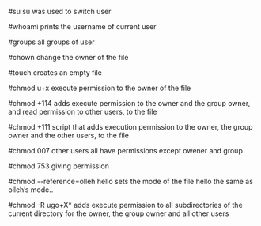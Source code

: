 #su
su was used to switch user

#whoami
prints the username of current user

#groups
all groups of user

#chown 
change the owner of the file

#touch
creates an empty file

#chmod u+x
execute permission to the owner of the file

#chmod +114
adds execute permission to the owner and the group owner, and read permission to other users, to the file

#chmod +111
script that adds execution permission to the owner, the group owner and the other users, to the file

#chmod 007 
other users all have permissions except owener and group

#chmod 753
giving permission

#chmod --reference=olleh hello
sets the mode of the file hello the same as olleh’s mode..

#chmod -R ugo+X*
adds execute permission to all subdirectories of the current directory for the owner, the group owner and all other users

